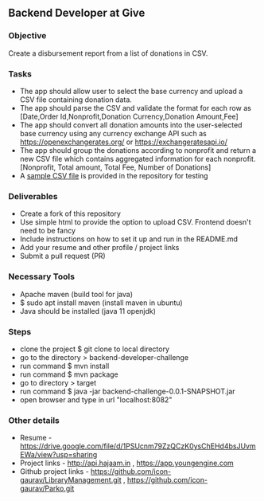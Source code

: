 ## Backend Developer at Give

### Objective
Create a disbursement report from a list of donations in CSV.

### Tasks
- The app should allow user to select the base currency and upload a CSV file containing donation data.
- The app should parse the CSV and validate the format for each row as [Date,Order Id,Nonprofit,Donation Currency,Donation Amount,Fee]
- The app should convert all donation amounts into the user-selected base currency using any currency exchange API such as https://openexchangerates.org/ or https://exchangeratesapi.io/
- The app should group the donations according to nonprofit and return a new CSV file which contains aggregated information for each nonprofit. [Nonprofit, Total amount, Total Fee, Number of Donations]
- A [sample CSV file](sample.csv) is provided in the repository for testing

### Deliverables
- Create a fork of this repository
- Use simple html to provide the option to upload CSV. Frontend doesn't need to be fancy
- Include instructions on how to set it up and run in the README.md
- Add your resume and other profile / project links
- Submit a pull request (PR)


### Necessary Tools 
- Apache maven (build tool for java)
- $ sudo apt install maven (install maven in ubuntu)
- Java should be installed (java 11 openjdk)


### Steps
- clone the project $ git clone <directory-url> to local directory
- go to the directory > backend-developer-challenge
- run command $ mvn install
- run command $ mvn package
- go to directory > target
- run command $ java -jar backend-challenge-0.0.1-SNAPSHOT.jar
- open browser and type in url "localhost:8082"

### Other details
- Resume - https://drive.google.com/file/d/1PSUcnm79ZzQCzK0ysChEHd4bsJUvmEWa/view?usp=sharing
- Project links - http://api.hajaam.in ,
 https://app.youngengine.com
- Github project links - https://github.com/icon-gaurav/LibraryManagement.git , https://github.com/icon-gaurav/Parko.git